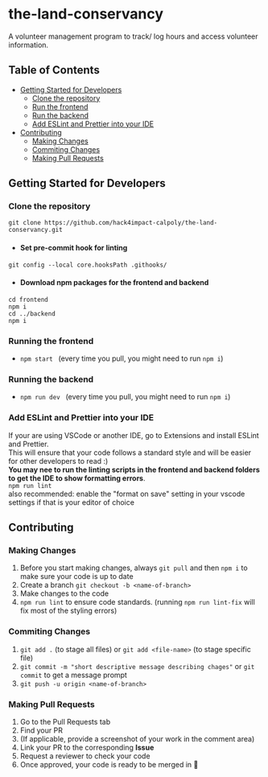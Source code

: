 # the-land-conservancy
A volunteer management program to track/ log hours and access volunteer information.

## Table of Contents
- [Getting Started for Developers](#getting-started-for-developers)
  - [Clone the repository](#clone-the-repository)
  - [Run the frontend](#running-the-frontend)
  - [Run the backend](#running-the-backend)
  - [Add ESLint and Prettier into your IDE](#add-eslint-and-prettier-into-your-ide)
- [Contributing](#contributing)
  - [Making Changes](#making-changes)
  - [Commiting Changes](#commiting-changes)
  - [Making Pull Requests](#making-pull-requests)

  
## Getting Started for Developers  

### Clone the repository
``` git clone https://github.com/hack4impact-calpoly/the-land-conservancy.git ```  
  
- #### Set pre-commit hook for linting  
```git config --local core.hooksPath .githooks/```  
  
- #### Download npm packages for the frontend and backend  
```cd frontend```  
```npm i```  
```cd ../backend```  
```npm i```  


### Running the frontend
   -  ```npm start ``` (every time you pull, you might need to run ```npm i```)  

### Running the backend
   -  ```npm run dev ``` (every time you pull, you might need to run ```npm i```)


### Add ESLint and Prettier into your IDE  
If your are using VSCode or another IDE, go to Extensions and install ESLint and Prettier.  
This will ensure that your code follows a standard style and will be easier for other developers to read :)   
**You may nee to run the linting scripts in the frontend and backend folders to get the IDE to show formatting errors**.  
`npm run lint`  
also recommended: enable the "format on save" setting in your vscode settings if that is your editor of choice  


## Contributing 

### Making Changes
1. Before you start making changes, always ```git pull``` and then ```npm i``` to make sure your code is up to date 
2. Create a branch ```git checkout -b <name-of-branch>```
3. Make changes to the code 
4. ```npm run lint``` to ensure code standards. (running ```npm run lint-fix``` will fix most of the styling errors)

### Commiting Changes
1. ```git add .``` (to stage all files) or ```git add <file-name>``` (to stage specific file)
2. ```git commit -m "short descriptive message describing chages"``` or ```git commit``` to get a message prompt
3. ```git push -u origin <name-of-branch>```

### Making Pull Requests
1. Go to the Pull Requests tab
2. Find your PR
3. (If applicable, provide a screenshot of your work in the comment area)
4. Link your PR to the corresponding **Issue**  
5. Request a reviewer to check your code
6. Once approved, your code is ready to be merged in 🎉

